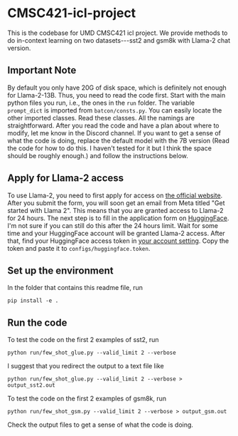 # CMSC421-icl-project
This is the codebase for UMD CMSC421 icl project. We provide methods to do in-context learning on two datasets---sst2 and gsm8k with Llama-2 chat version.

## Important Note
By default you only have 20G of disk space, which is definitely not enough for Llama-2-13B. Thus, you need to read the code first. Start with the main python files you run, i.e., the ones in the `run` folder. The variable `prompt_dict` is imported from `batcon/consts.py`. You can easily locate the other imported classes. Read these classes. All the namings are straightforward. After you read the code and have a plan about where to modify, let me know in the Discord channel. If you want to get a sense of what the code is doing, replace the default model with the 7B version (Read the code for how to do this. I haven't tested for it but I think the space should be roughly enough.) and follow the instructions below.

## Apply for Llama-2 access
To use Llama-2, you need to first apply for access on [the official website](https://ai.meta.com/resources/models-and-libraries/llama-downloads/). After you submit the form, you will soon get an email from Meta titled "Get started with Llama 2". This means that you are granted access to Llama-2 for 24 hours. The next step is to fill in the application form on [HuggingFace](https://huggingface.co/meta-llama/Llama-2-13b-chat-hf). I'm not sure if you can still do this after the 24 hours limit. Wait for some time and your HuggingFace account will be granted Llama-2 access. After that, find your HuggingFace access token in [your account setting](https://huggingface.co/settings/tokens). Copy the token and paste it to `configs/huggingface.token`.

## Set up the environment
In the folder that contains this readme file, run 
```
pip install -e .
```

## Run the code
To test the code on the first 2 examples of sst2, run 
```
python run/few_shot_glue.py --valid_limit 2 --verbose
```
I suggest that you redirect the output to a text file like
```
python run/few_shot_glue.py --valid_limit 2 --verbose > output_sst2.out
```
To test the code on the first 2 examples of gsm8k, run
```
python run/few_shot_gsm.py --valid_limit 2 --verbose > output_gsm.out
```

Check the output files to get a sense of what the code is doing.

